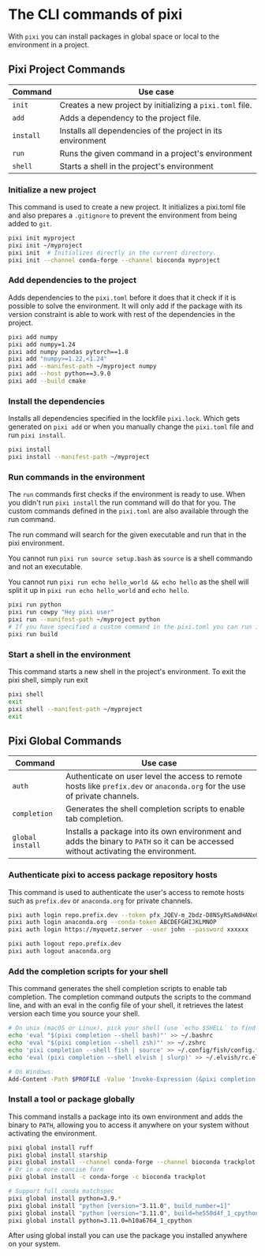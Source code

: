 # The CLI commands of pixi
With `pixi` you can install packages in global space or local to the environment in a project.

## Pixi Project Commands

|  Command | Use case  |
|--|--|
| `init` | Creates a new project by initializing a `pixi.toml` file. |
| `add`  | Adds a dependency to the project file.|
| `install` | Installs all dependencies of the project in its environment|
| `run`	| Runs the given command in a project's environment |
| `shell` | Starts a shell in the project's environment |

### Initialize a new project
This command is used to create a new project.
It initializes a pixi.toml file and also prepares a `.gitignore` to prevent the environment from being added to `git`.
```bash
pixi init myproject
pixi init ~/myproject
pixi init  # Initializes directly in the current directory.
pixi init --channel conda-forge --channel bioconda myproject
```

### Add dependencies to the project
Adds dependencies to the `pixi.toml` before it does that it check if it is possible to solve the environment.
It will only add if the package with its version constraint is able to work with rest of the dependencies in the project.
```bash
pixi add numpy
pixi add numpy=1.24
pixi add numpy pandas pytorch==1.8
pixi add "numpy>=1.22,<1.24"
pixi add --manifest-path ~/myproject numpy
pixi add --host python==3.9.0
pixi add --build cmake
```

### Install the dependencies
Installs all dependencies specified in the lockfile `pixi.lock`.
Which gets generated on `pixi add` or when you manually change the `pixi.toml` file and run `pixi install`.
```bash
pixi install
pixi install --manifest-path ~/myproject
```

### Run commands in the environment
The `run` commands first checks if the environment is ready to use. When you didn't run `pixi install` the run command will do that for you. The custom commands defined in the `pixi.toml` are also available through the run command.

The run command will search for the given executable and run that in the pixi environment.

You cannot run `pixi run source setup.bash` as `source` is a shell commando and not an executable.

You cannot run `pixi run echo hello_world && echo hello` as the shell will split it up in `pixi run echo hello_world` and `echo hello`.

```bash
pixi run python
pixi run cowpy "Hey pixi user"
pixi run --manifest-path ~/myproject python
# If you have specified a custom command in the pixi.toml you can run it with run aswell
pixi run build
```

### Start a shell in the environment
This command starts a new shell in the project's environment.
To exit the pixi shell, simply run exit
```bash
pixi shell
exit
pixi shell --manifest-path ~/myproject
exit
```


## Pixi Global Commands

|  Command | Use case  |
|--|--|
| `auth` | Authenticate on user level the access to remote hosts like `prefix.dev` or `anaconda.org` for the use of private channels.|
| `completion` | Generates the shell completion scripts to enable tab completion. |
| `global install` | Installs a package into its own environment and adds the binary to `PATH` so it can be accessed without activating the environment. |

### Authenticate pixi to access package repository hosts
This command is used to authenticate the user's access to remote hosts such as `prefix.dev` or `anaconda.org` for private channels.
```bash
pixi auth login repo.prefix.dev --token pfx_JQEV-m_2bdz-D8NSyRSaNdHANx0qHjq7f2iD
pixi auth login anaconda.org --conda-token ABCDEFGHIJKLMNOP
pixi auth login https://myquetz.server --user john --password xxxxxx

pixi auth logout repo.prefix.dev
pixi auth logout anaconda.org
```

### Add the completion scripts for your shell
This command generates the shell completion scripts to enable tab completion. The completion command outputs the scripts to the command line, and with an eval in the config file of your shell, it retrieves the latest version each time you source your shell.
```bash
# On unix (macOS or Linux), pick your shell (use `echo $SHELL` to find the shell you are using.):
echo 'eval "$(pixi completion --shell bash)"' >> ~/.bashrc
echo 'eval "$(pixi completion --shell zsh)"' >> ~/.zshrc
echo 'pixi completion --shell fish | source' >> ~/.config/fish/config.fish
echo 'eval (pixi completion --shell elvish | slurp)' >> ~/.elvish/rc.elv

# On Windows:
Add-Content -Path $PROFILE -Value 'Invoke-Expression (&pixi completion --shell powershell)'
```

### Install a tool or package globally
This command installs a package into its own environment and adds the binary to `PATH`, allowing you to access it anywhere on your system without activating the environment.
```bash
pixi global install ruff
pixi global install starship
pixi global install --channel conda-forge --channel bioconda trackplot
# Or in a more concise form
pixi global install -c conda-forge -c bioconda trackplot

# Support full conda matchspec
pixi global install python=3.9.*
pixi global install "python [version="3.11.0", build_number=1]"
pixi global install "python [version="3.11.0", build=he550d4f_1_cpython]"
pixi global install python=3.11.0=h10a6764_1_cpython
```
After using global install you can use the package you installed anywhere on your system.
